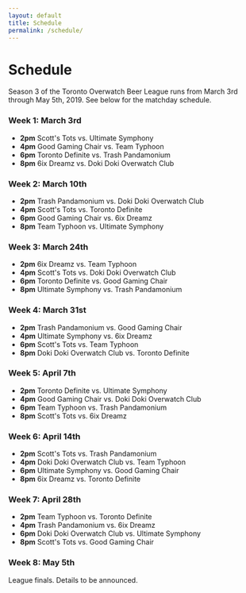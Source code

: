 ```yaml
---
layout: default
title: Schedule
permalink: /schedule/
---
```

<div class="container">
  <div class="row justify-content-center page-section-no-line">
    <div class="col-12 col-md-10 col-xl-8">
      <h1 class="text-center">Schedule</h1>
      <p>Season 3 of the Toronto Overwatch Beer League runs from March 3rd through May 5th, 2019. See below for the matchday schedule.</p>
      <h3>Week 1: March 3rd</h3>
      <ul>
        <li><strong>2pm</strong> Scott's Tots vs. Ultimate Symphony</li>
        <li><strong>4pm</strong> Good Gaming Chair vs. Team Typhoon</li>
        <li><strong>6pm</strong> Toronto Definite vs. Trash Pandamonium</li>
        <li><strong>8pm</strong> 6ix Dreamz vs. Doki Doki Overwatch Club</li>
      </ul>
      <h3>Week 2: March 10th</h3>
      <ul>
        <li><strong>2pm</strong> Trash Pandamonium vs. Doki Doki Overwatch Club</li>
        <li><strong>4pm</strong> Scott's Tots vs. Toronto Definite</li>
        <li><strong>6pm</strong> Good Gaming Chair vs. 6ix Dreamz</li>
        <li><strong>8pm</strong> Team Typhoon vs. Ultimate Symphony</li>
      </ul>
      <h3>Week 3: March 24th</h3>
      <ul>
        <li><strong>2pm</strong> 6ix Dreamz vs. Team Typhoon</li>
        <li><strong>4pm</strong> Scott's Tots vs. Doki Doki Overwatch Club</li>
        <li><strong>6pm</strong> Toronto Definite vs. Good Gaming Chair</li>
        <li><strong>8pm</strong> Ultimate Symphony vs. Trash Pandamonium</li>
      </ul>
      <h3>Week 4: March 31st</h3>
      <ul>
        <li><strong>2pm</strong> Trash Pandamonium vs. Good Gaming Chair</li>
        <li><strong>4pm</strong> Ultimate Symphony vs. 6ix Dreamz</li>
        <li><strong>6pm</strong> Scott's Tots vs. Team Typhoon</li>
        <li><strong>8pm</strong> Doki Doki Overwatch Club vs. Toronto Definite</li>
      </ul>
      <h3>Week 5: April 7th</h3>
      <ul>
        <li><strong>2pm</strong> Toronto Definite vs. Ultimate Symphony</li>
        <li><strong>4pm</strong> Good Gaming Chair vs. Doki Doki Overwatch Club</li>
        <li><strong>6pm</strong> Team Typhoon vs. Trash Pandamonium</li>
        <li><strong>8pm</strong> Scott's Tots vs. 6ix Dreamz</li>
      </ul>
      <h3>Week 6: April 14th</h3>
      <ul>
        <li><strong>2pm</strong> Scott's Tots vs. Trash Pandamonium</li>
        <li><strong>4pm</strong> Doki Doki Overwatch Club vs. Team Typhoon</li>
        <li><strong>6pm</strong> Ultimate Symphony vs. Good Gaming Chair</li>
        <li><strong>8pm</strong> 6ix Dreamz vs. Toronto Definite</li>
      </ul>
      <h3>Week 7: April 28th</h3>
      <ul>
        <li><strong>2pm</strong> Team Typhoon vs. Toronto Definite</li>
        <li><strong>4pm</strong> Trash Pandamonium vs. 6ix Dreamz</li>
        <li><strong>6pm</strong> Doki Doki Overwatch Club vs. Ultimate Symphony</li>
        <li><strong>8pm</strong> Scott's Tots vs. Good Gaming Chair</li>
      </ul>
      <h3>Week 8: May 5th</h3>
      <p>League finals. Details to be announced.</p>
    </div>
  </div>
</div>
